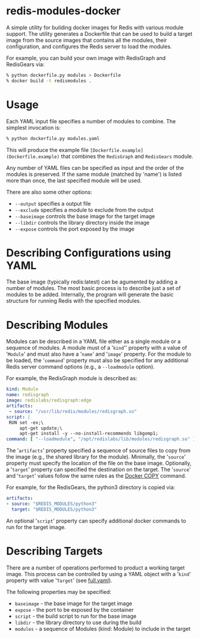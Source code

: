 # redis-modules-docker

A simple utility for building docker images for Redis with various module support. The utility generates a Dockerfile that can be used to build a target image from the source images that contains all the modules, their configuration, and configures the Redis server to load the modules.

For example, you can build your own image with RedisGraph and RedisGears via:

```bash
% python dockerfile.py modules > Dockerfile
% docker build -t redismodules .
```

# Usage

Each YAML input file specifies a number of modules to combine. The simplest invocation is:

```bash
% python dockerfile.py modules.yaml
```

This will produce the example file `[Dockerfile.example](Dockerfile.example)` that combines the `RedisGraph` and `RedisGears` module.

Any number of YAML files can be specified as input and the order of the modules is preserved. If the same module (matched by 'name') is listed more than once, the last specified module will be used.

There are also some other options:

 * `--output` specifies a output file
 * `--exclude` specifies a module to exclude from the output
 * `--baseimage` controls the base image for the target image
 * `--libdir` controls the library directory inside the image
 * `--expose` controls the port exposed by the image


# Describing Configurations using YAML

The base image (typically redis:latest) can be agumented by adding a number of
modules. The most basic process is to describe just a set of modules to be added.
Internally, the program will generate the basic structure for running Redis with
the specified modules.

# Describing Modules

Modules can be described in a YAML file either as a single module or a sequence
of modules.  A module must of a '`kind`'' property with a value of '`Module`'
and must also have a '`name`' and '`image`' property. For the module to be
loaded, the '`command`' property must also be specified for any additional Redis
server command options (e.g., a `--loadmodule` option).

For example, the RedisGraph module is described as:

```YAML
kind: Module
name: redisgraph
image: redislabs/redisgraph:edge
artifacts:
 - source: "/usr/lib/redis/modules/redisgraph.so"
script: |
 RUN set -ex;\
     apt-get update;\
     apt-get install -y --no-install-recommends libgomp1;
command: [ "--loadmodule", "/opt/redislabs/lib/modules/redisgraph.so" ]
```

The '`artifacts`' property specified a sequence of source files to copy from the
image (e.g., the shared library for the module). Minimally, the '`source`'
property must specify the location of the file on the base image. Optionally, a
'`target`' property can specified the destination on the target. The '`source`'
and '`target`' values follow the same rules as the
[Docker COPY](https://docs.docker.com/engine/reference/builder/#copy) command.

For example, for the RedisGears, the python3 directory is copied via:

```YAML
artifacts:
- source: "$REDIS_MODULES/python3"
  target: "$REDIS_MODULES/python3"
```

An optional '`script`' property can specify additional docker commands to run
for the target image.

# Describing Targets

There are a number of operations performed to product a working target image.
This process can be controlled by using a YAML object with a '`kind`' property
with value '`Target`' (see [full.yaml](full.yaml)).

The following properties may be specified:

 * `baseimage` - the base image for the target image
 * `expose` - the port to be exposed by the container
 * `script` - the build script to run for the base image
 * `libdir` - the library directory to use during the build
 * `modules` - a sequence of Modules (kind: Module) to include in the target
